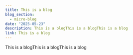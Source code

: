 ```yaml
---
title: This is a blog
blog_section:
  - micro-blog
date: "2025-05-23"
description: This is a blogThis is a blogThis is a blog
link: This is a blog
---
```


This is a blogThis is a blogThis is a blog
